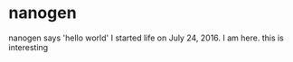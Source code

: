 # nanogen
nanogen says 'hello world'
I started life on July 24, 2016.
I am here.
this is interesting
